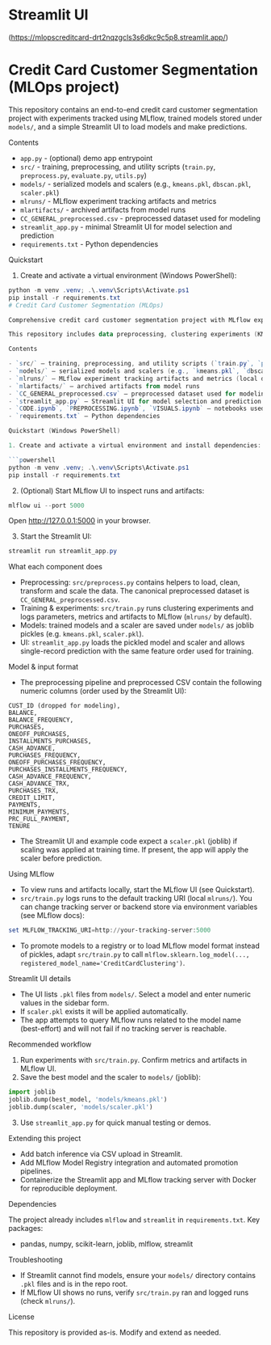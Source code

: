 # Streamlit UI
(https://mlopscreditcard-drt2nqzgcls3s6dkc9c5p8.streamlit.app/)
 # Credit Card Customer Segmentation (MLOps project)

This repository contains an end-to-end credit card customer segmentation project with experiments tracked using MLflow, trained models stored under `models/`, and a simple Streamlit UI to load models and make predictions.

Contents
- `app.py` - (optional) demo app entrypoint
- `src/` - training, preprocessing, and utility scripts (`train.py`, `preprocess.py`, `evaluate.py`, `utils.py`)
- `models/` - serialized models and scalers (e.g., `kmeans.pkl`, `dbscan.pkl`, `scaler.pkl`)
- `mlruns/` - MLflow experiment tracking artifacts and metrics
- `mlartifacts/` - archived artifacts from model runs
- `CC_GENERAL_preprocessed.csv` - preprocessed dataset used for modeling
- `streamlit_app.py` - minimal Streamlit UI for model selection and prediction
- `requirements.txt` - Python dependencies

Quickstart

1. Create and activate a virtual environment (Windows PowerShell):

```powershell
python -m venv .venv; .\.venv\Scripts\Activate.ps1
pip install -r requirements.txt
# Credit Card Customer Segmentation (MLOps)

Comprehensive credit card customer segmentation project with MLflow experiment tracking and a Streamlit UI for quick model exploration and prediction.

This repository includes data preprocessing, clustering experiments (KMeans, Hierarchical, DBSCAN), evaluation, and a simple UI to load saved models and run single-record predictions.

Contents

- `src/` — training, preprocessing, and utility scripts (`train.py`, `preprocess.py`, `evaluate.py`, `utils.py`)
- `models/` — serialized models and scalers (e.g., `kmeans.pkl`, `dbscan.pkl`, `scaler.pkl`)
- `mlruns/` — MLflow experiment tracking artifacts and metrics (local default)
- `mlartifacts/` — archived artifacts from model runs
- `CC_GENERAL_preprocessed.csv` — preprocessed dataset used for modeling
- `streamlit_app.py` — Streamlit UI for model selection and prediction
- `CODE.ipynb`, `PREPROCESSING.ipynb`, `VISUALS.ipynb` — notebooks used for exploration and visualization
- `requirements.txt` — Python dependencies

Quickstart (Windows PowerShell)

1. Create and activate a virtual environment and install dependencies:

```powershell
python -m venv .venv; .\.venv\Scripts\Activate.ps1
pip install -r requirements.txt
```

2. (Optional) Start MLflow UI to inspect runs and artifacts:

```powershell
mlflow ui --port 5000
```

Open http://127.0.0.1:5000 in your browser.

3. Start the Streamlit UI:

```powershell
streamlit run streamlit_app.py
```

What each component does

- Preprocessing: `src/preprocess.py` contains helpers to load, clean, transform and scale the data. The canonical preprocessed dataset is `CC_GENERAL_preprocessed.csv`.
- Training & experiments: `src/train.py` runs clustering experiments and logs parameters, metrics and artifacts to MLflow (`mlruns/` by default).
- Models: trained models and a scaler are saved under `models/` as joblib pickles (e.g. `kmeans.pkl`, `scaler.pkl`).
- UI: `streamlit_app.py` loads the pickled model and scaler and allows single-record prediction with the same feature order used for training.

Model & input format

- The preprocessing pipeline and preprocessed CSV contain the following numeric columns (order used by the Streamlit UI):

```
CUST_ID (dropped for modeling),
BALANCE,
BALANCE_FREQUENCY,
PURCHASES,
ONEOFF_PURCHASES,
INSTALLMENTS_PURCHASES,
CASH_ADVANCE,
PURCHASES_FREQUENCY,
ONEOFF_PURCHASES_FREQUENCY,
PURCHASES_INSTALLMENTS_FREQUENCY,
CASH_ADVANCE_FREQUENCY,
CASH_ADVANCE_TRX,
PURCHASES_TRX,
CREDIT_LIMIT,
PAYMENTS,
MINIMUM_PAYMENTS,
PRC_FULL_PAYMENT,
TENURE
```

- The Streamlit UI and example code expect a `scaler.pkl` (joblib) if scaling was applied at training time. If present, the app will apply the scaler before prediction.

Using MLflow

- To view runs and artifacts locally, start the MLflow UI (see Quickstart).
- `src/train.py` logs runs to the default tracking URI (local `mlruns/`). You can change tracking server or backend store via environment variables (see MLflow docs):

```powershell
set MLFLOW_TRACKING_URI=http://your-tracking-server:5000
```

- To promote models to a registry or to load MLflow model format instead of pickles, adapt `src/train.py` to call `mlflow.sklearn.log_model(..., registered_model_name='CreditCardClustering')`.

Streamlit UI details

- The UI lists `.pkl` files from `models/`. Select a model and enter numeric values in the sidebar form.
- If `scaler.pkl` exists it will be applied automatically.
- The app attempts to query MLflow runs related to the model name (best-effort) and will not fail if no tracking server is reachable.

Recommended workflow

1. Run experiments with `src/train.py`. Confirm metrics and artifacts in MLflow UI.
2. Save the best model and the scaler to `models/` (joblib):

```python
import joblib
joblib.dump(best_model, 'models/kmeans.pkl')
joblib.dump(scaler, 'models/scaler.pkl')
```

3. Use `streamlit_app.py` for quick manual testing or demos.

Extending this project

- Add batch inference via CSV upload in Streamlit.
- Add MLflow Model Registry integration and automated promotion pipelines.
- Containerize the Streamlit app and MLflow tracking server with Docker for reproducible deployment.

Dependencies

The project already includes `mlflow` and `streamlit` in `requirements.txt`. Key packages:

- pandas, numpy, scikit-learn, joblib, mlflow, streamlit

Troubleshooting

- If Streamlit cannot find models, ensure your `models/` directory contains `.pkl` files and is in the repo root.
- If MLflow UI shows no runs, verify `src/train.py` ran and logged runs (check `mlruns/`).

License

This repository is provided as-is. Modify and extend as needed.
